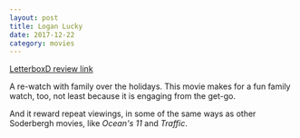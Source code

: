 ```yaml
---
layout: post
title: Logan Lucky
date: 2017-12-22
category: movies
---
```

 
[LetterboxD review link](https://letterboxd.com/samarthbhaskar/film/logan-lucky/1/)

A re-watch with family over the holidays. This movie makes for a fun family watch, too, not least because it is engaging from the get-go. 

And it reward repeat viewings, in some of the same ways as other Soderbergh movies, like <em>Ocean's 11</em> and <em>Traffic</em>. 